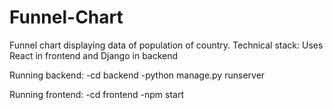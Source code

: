 # Funnel-Chart

Funnel chart displaying data of population of country. Technical stack: Uses React in frontend and Django in backend

Running backend:
-cd backend
-python manage.py runserver

Running frontend:
-cd frontend
-npm start
